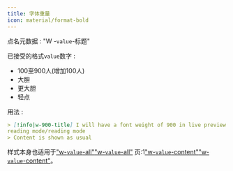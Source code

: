 ```yaml
---
title: 字体重量
icon: material/format-bold
---
```


点名元数据 : "W -`value`-标题"

已接受的格式`value`数字 :

- 100至900人(增加100人)
- 大胆
- 更大胆
- 轻点

用法 :

```md
> [!info|w-900-title] I will have a font weight of 900 in live preview and 
reading mode/reading mode
> Content is shown as usual
```

样式本身也适用于["w-`value`-all"](../combined-styling/page-24.md)["w-`value`-all"](../combined-styling/page-24.md)
页:1["w-`value`-content"](../content-styling/page-14.md)["w-`value`-content"](../content-styling/page-14.md)。


